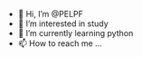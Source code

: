 - 👋 Hi, I’m @PELPF
- 👀 I’m interested in study
- 🌱 I’m currently learning python
-  📫 How to reach me ...

<!---
PELPF/PELPF is a ✨ special ✨ repository because its `README.md` (this file) appears on your GitHub profile.
You can click the Preview link to take a look at your changes.
--->
